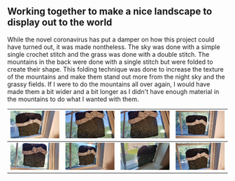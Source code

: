 ## Working together to make a nice landscape to display out to the world

While the novel coronavirus has put a damper on how this project could have turned out, it was made nontheless.
The sky was done with a simple single crochet stitch and the grass was done with a double stitch. The mountains in the back were done with a single stitch but were folded to create their shape.
This folding technique was done to increase the texture of the mountains and make them stand out more from the night sky and the grassy fields. If I were to do the mountains all over again, I would have made them a bit wider and a bit longer as I didn't have enough material in the mountains to do what I wanted with them.

| ![image169](https://raw.githubusercontent.com/runlevelzero/Portfolio-WriteUps/master/YarnGrafittiProjectFiles/1.jpg) | ![image169](https://raw.githubusercontent.com/runlevelzero/Portfolio-WriteUps/master/YarnGrafittiProjectFiles/2.jpg) | ![image169](https://raw.githubusercontent.com/runlevelzero/Portfolio-WriteUps/master/YarnGrafittiProjectFiles/3.jpg) | ![image169](https://raw.githubusercontent.com/runlevelzero/Portfolio-WriteUps/master/YarnGrafittiProjectFiles/4.jpg) |
|---|---|---|---|
|![image169](https://raw.githubusercontent.com/runlevelzero/Portfolio-WriteUps/master/YarnGrafittiProjectFiles/6.jpg) | ![image169](https://raw.githubusercontent.com/runlevelzero/Portfolio-WriteUps/master/YarnGrafittiProjectFiles/7.jpg) | ![image169](https://raw.githubusercontent.com/runlevelzero/Portfolio-WriteUps/master/YarnGrafittiProjectFiles/8.jpg)|![image169](https://raw.githubusercontent.com/runlevelzero/Portfolio-WriteUps/master/YarnGrafittiProjectFiles/9.jpg) |
